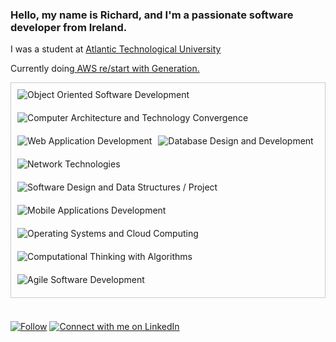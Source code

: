 <h3>Hello, my name is Richard, and I'm a passionate software developer from Ireland.</h3>
<p>I was a student at <a href="https://www.gmit.ie/higher-diploma-in-science-in-software-development">Atlantic Technological University</a></p>

<p>Currently doing<a href="    https://ireland.generation.org/dublin/aws-restart"> AWS re/start with Generation. </a></p>

<div style="display: flex; flex-wrap: wrap; gap: 10px; padding: 10px; border: 1px solid #ccc;">
  <div style="margin-bottom: 10px;">
    <img src="https://img.shields.io/badge/Object%20Oriented%20Software%20Development-green?style=for-the-badge" alt="Object Oriented Software Development" />
  </div>
  <div style="margin-bottom: 10px;">
    <img src="https://img.shields.io/badge/Computer%20Architecture%20and%20Technology%20Convergence-yellow?style=for-the-badge" alt="Computer Architecture and Technology Convergence" />
  </div>
  <div style="margin-bottom: 10px;">
    <img src="https://img.shields.io/badge/Web%20Application%20Development-blue?style=for-the-badge" alt="Web Application Development" />
  </div>
  <div style="margin-bottom: 10px;">
    <img src="https://img.shields.io/badge/Database%20Design%20and%20Development-red?style=for-the-badge" alt="Database Design and Development" />
  </div>
  <div style="margin-bottom: 10px;">
    <img src="https://img.shields.io/badge/Network%20Technologies-orange?style=for-the-badge" alt="Network Technologies" />
  </div>
  <div style="margin-bottom: 10px;">
    <img src="https://img.shields.io/badge/Software%20Design%20and%20Data%20Structures%20/%20Project-lightgrey?style=for-the-badge" alt="Software Design and Data Structures / Project" />
  </div>
  <div style="margin-bottom: 10px;">
    <img src="https://img.shields.io/badge/Mobile%20Applications%20Development-purple?style=for-the-badge" alt="Mobile Applications Development" />
  </div>
  <div style="margin-bottom: 10px;">
    <img src="https://img.shields.io/badge/Operating%20Systems%20and%20Cloud%20Computing-blueviolet?style=for-the-badge" alt="Operating Systems and Cloud Computing" />
  </div>
  <div style="margin-bottom: 10px;">
    <img src="https://img.shields.io/badge/Computational%20Thinking%20with%20Algorithms-green?style=for-the-badge" alt="Computational Thinking with Algorithms" />
  </div>
  <div style="margin-bottom: 10px;">
    <img src="https://img.shields.io/badge/Agile%20Software%20Development-yellowgreen?style=for-the-badge" alt="Agile Software Development" />
  </div>
</div>

<br>
<div style="margin-top: 20px;">
  <a href="https://github.com/Richard-JWE"><img src="https://img.shields.io/github/followers/Richard-JWE?label=Follow&style=social" alt="Follow" /></a>
  <a href="https://www.linkedin.com/in/richard-jameson-b89730133/" class="custom-linkedin-btn">
    <img src="https://img.shields.io/badge/LinkedIn-Connect-blue?style=for-the-badge&logo=linkedin" alt="Connect with me on LinkedIn" />
  </a>
</div>
</br>



